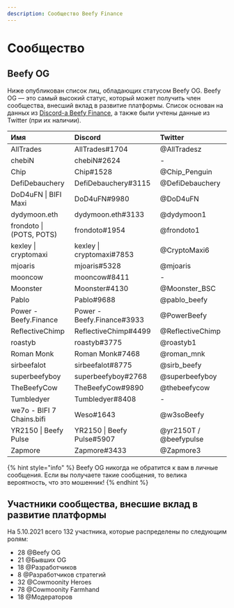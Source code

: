 ```yaml
---
description: Сообщество Beefy Finance
---
```


# Сообщество

## Beefy OG

Ниже опубликован список лиц, обладающих статусом Beefy OG. Beefy OG — это самый высокий статус, который может получить член сообщества, внесший вклад в развитие платформы. Список основан на данных из [Discord-а Beefy Finance](https://discord.gg/yq8wfHd), а также были учтены данные из Twitter (при их наличии).

| Имя | Discord  | Twitter |
| :--- | :--- | :--- |
| AllTrades | AllTrades\#1704 | @AllTradesz |
| chebiN | chebiN\#2624 | - |
| Chip | Chip\#1528 | @Chip\_Penguin |
| DefiDebauchery | DefiDebauchery\#3115 | @DefiDebauchery |
| DoD4uFN \| BIFI Maxi | DoD4uFN\#9980 | @DoD4uFN |
| dydymoon.eth | dydymoon.eth\#3133 | @dydymoon1 |
| frondoto \| \(POTS, POTS\) | frondoto\#1954 | @frondoto1 |
| kexley \| cryptomaxi | kexley \| cryptomaxi\#7853 | @CryptoMaxi6 |
| mjoaris  | mjoaris\#5328 | @mjoaris |
| mooncow | mooncow\#8411 | - |
| Moonster | Moonster\#4130 | @Moonster\_BSC |
| Pablo | Pablo\#9688 | @pablo\_beefy |
| Power - Beefy.Finance | Power - Beefy.Finance\#3933 | @PowerBeefy |
| ReflectiveChimp | ReflectiveChimp\#4499 | @ReflectiveChimp |
| roastyb | roastyb\#3775 | @roastyb1 |
| Roman Monk | Roman Monk\#7468 | @roman\_mnk |
| sirbeefalot | sirbeefalot\#8775 | @sirb\_beefy |
| superbeefyboy | superbeefyboy\#2768 | @superbeefyboy |
| TheBeefyCow | TheBeefyCow\#9890 | @thebeefycow |
| Tumbledyer | Tumbledyer\#8408 | - |
| we7o - BIFI 7 Chains.bifi | Weso\#1643 | @w3soBeefy |
| YR2150 \| Beefy Pulse | YR2150 \| Beefy Pulse\#5907 | @yr2150T / @beefypulse |
| Zapmore | Zapmore\#3433 | @Zapmore3 |

{% hint style="info" %}
Beefy OG никогда не обратится к вам в личные сообщения. Если вы получаете такие сообщения, то велика вероятность, что это мошенник!
{% endhint %}

## Участники сообщества, внесшие вклад в развитие платформы

На 5.10.2021 всего 132 участника, которые распределены по следующим ролям:

* 28 @Beefy OG
* 21 @Бывших OG
* 18 @Разработчиков
* 8 @Разработчиков стратегий
* 32 @Cowmoonity Heroes
* 78 @Cowmoonity Farmhand
* 18 @Модераторов

